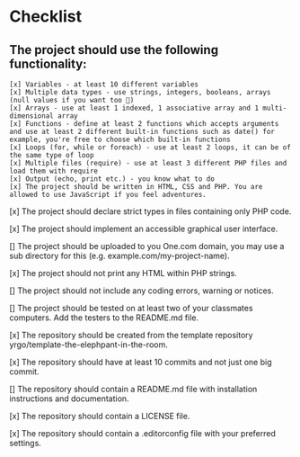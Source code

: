 # Checklist

## The project should use the following functionality:

    [x] Variables - at least 10 different variables
    [x] Multiple data types - use strings, integers, booleans, arrays (null values if you want too 🤷)
    [x] Arrays - use at least 1 indexed, 1 associative array and 1 multi-dimensional array
    [x] Functions - define at least 2 functions which accepts arguments and use at least 2 different built-in functions such as date() for example, you're free to choose which built-in functions
    [x] Loops (for, while or foreach) - use at least 2 loops, it can be of the same type of loop
    [x] Multiple files (require) - use at least 3 different PHP files and load them with require
    [x] Output (echo, print etc.) - you know what to do
    [x] The project should be written in HTML, CSS and PHP. You are allowed to use JavaScript if you feel adventures.

[x] The project should declare strict types in files containing only PHP code.

[x] The project should implement an accessible graphical user interface.

[] The project should be uploaded to you One.com domain, you may use a sub directory for this (e.g. example.com/my-project-name).

[x] The project should not print any HTML within PHP strings.

[] The project should not include any coding errors, warning or notices.

[] The project should be tested on at least two of your classmates computers. Add the testers to the README.md file.

[x] The repository should be created from the template repository yrgo/template-the-elephpant-in-the-room.

[x] The repository should have at least 10 commits and not just one big commit.

[] The repository should contain a README.md file with installation instructions and documentation.

[x] The repository should contain a LICENSE file.

[x] The repository should contain a .editorconfig file with your preferred settings.
